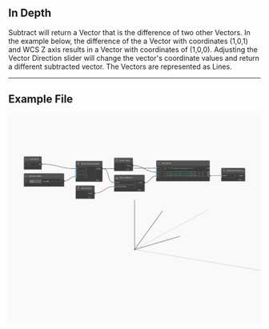 ## In Depth
Subtract will return a Vector that is the difference of two other Vectors. In the example below, the difference of the a Vector with coordinates (1,0,1) and WCS Z axis results in a Vector with coordinates of (1,0,0). Adjusting the Vector Direction slider will change the vector's coordinate values and return a different subtracted vector. The Vectors are represented as Lines.
___
## Example File

![Subtract](./Autodesk.DesignScript.Geometry.Vector.Subtract_img.jpg)

